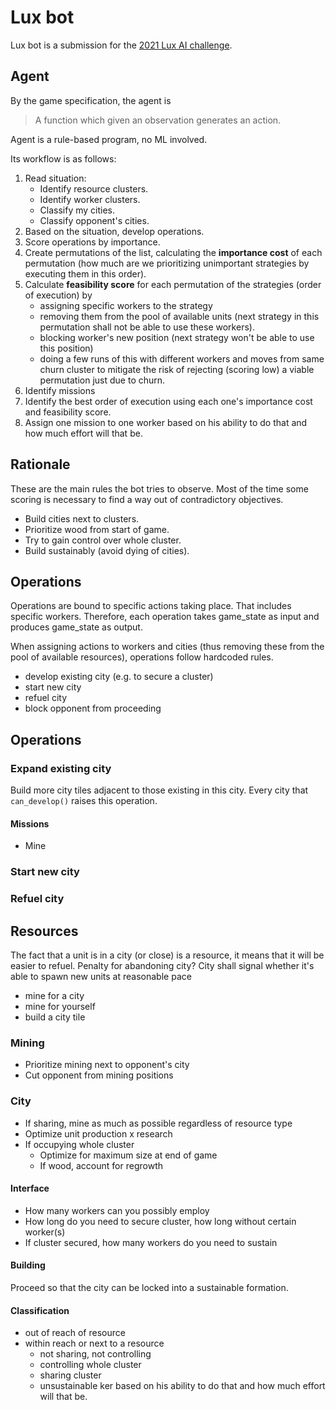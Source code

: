 
# Lux bot

Lux bot is a submission for the [2021 Lux AI challenge](https://www.lux-ai.org/specs-2021).

## Agent
By the game specification, the agent is

>A function which given an observation generates an action.

Agent is a rule-based program, no ML involved. 

Its workflow is as follows:

1. Read situation:
   - Identify resource clusters.
   - Identify worker clusters.
   - Classify my cities.
   - Classify opponent's cities.
2. Based on the situation, develop operations.
3. Score operations by importance.
4. Create permutations of the list, calculating the **importance cost** of each permutation
(how much are we prioritizing unimportant strategies by executing them in this order).
5. Calculate **feasibility score** for each permutation of the strategies (order of execution) by
   - assigning specific workers to the strategy
   - removing them from the pool of available units (next strategy in this permutation shall not be able to 
   use these workers). <!-- This is wasteful if strategy does not care which worker to use. -->
   - blocking worker's new position (next strategy won't be able to use this position)
   - doing a few runs of this with different workers and moves from same churn cluster
   to mitigate the risk of rejecting (scoring low) a viable permutation just due to churn.
6. Identify missions
7. Identify the best order of execution using each one's importance cost and feasibility score.
8. Assign one mission to one worker based on his ability to do that and how much effort will that be.


## Rationale
These are the main rules the bot tries to observe.
Most of the time some scoring is necessary to find a way out of contradictory objectives.

- Build cities next to clusters.
- Prioritize wood from start of game.
- Try to gain control over whole cluster.
- Build sustainably (avoid dying of cities).

## Operations
Operations are bound to specific actions taking place. That includes specific workers.
Therefore, each operation takes game_state as input and produces game_state as output.

When assigning actions to workers and cities (thus removing these from the pool of available resources),
operations follow hardcoded rules.

- develop existing city (e.g. to secure a cluster)
- start new city
- refuel city
- block opponent from proceeding

## Operations
### Expand existing city
Build more city tiles adjacent to those existing in this city.
Every city that `can_develop()` raises this operation.
#### Missions
- Mine
### Start new city
### Refuel city
## Resources
The fact that a unit is in a city (or close) is a resource, it means that it will be easier to refuel.
Penalty for abandoning city?
City shall signal whether it's able to spawn new units at reasonable pace


- mine for a city
- mine for yourself
- build a city tile

### Mining
- Prioritize mining next to opponent's city
- Cut opponent from mining positions

### City
- If sharing, mine as much as possible regardless of resource type
- Optimize unit production x research
- If occupying whole cluster
  - Optimize for maximum size at end of game
  - If wood, account for regrowth

#### Interface
- How many workers can you possibly employ
- How long do you need to secure cluster, how long without certain worker(s)
- If cluster secured, how many workers do you need to sustain

#### Building
Proceed so that the city can be locked into a sustainable formation.

#### Classification
- out of reach of resource
- within reach or next to a resource
  - not sharing, not controlling
  - controlling whole cluster
  - sharing cluster
  - unsustainable
ker based on his ability to do that and how much effort will that be.